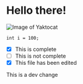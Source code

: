 # Hello there!
![Image of Yaktocat](https://octodex.github.com/images/yaktocat.png)
```
int i = 100;
```
- [x] This is complete
- [ ] This is not complete
- [x] This file has been edited

This is a dev change

